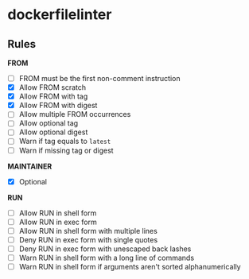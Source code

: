 dockerfilelinter
===

Rules
--

**FROM**
- [ ] FROM must be the first non-comment instruction
- [x] Allow FROM scratch
- [x] Allow FROM with tag
- [x] Allow FROM with digest
- [ ] Allow multiple FROM occurrences
- [ ] Allow optional tag
- [ ] Allow optional digest
- [ ] Warn if tag equals to `latest`
- [ ] Warn if missing tag or digest

**MAINTAINER**
- [x] Optional

**RUN**
- [ ] Allow RUN in shell form
- [ ] Allow RUN in exec form
- [ ] Allow RUN in shell form with multiple lines
- [ ] Deny RUN in exec form with single quotes
- [ ] Deny RUN in exec form with unescaped back lashes
- [ ] Warn RUN in shell form with a long line of commands
- [ ] Warn RUN in shell form if arguments aren't sorted alphanumerically
